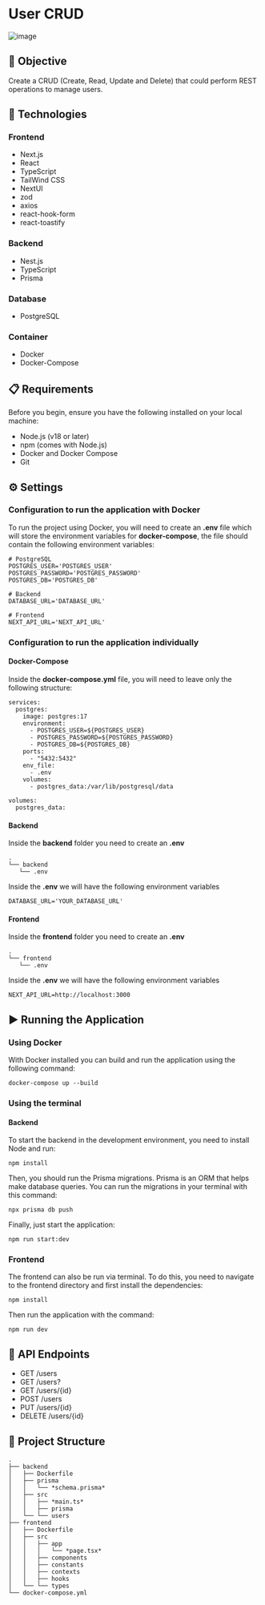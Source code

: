 # User CRUD

![image](https://github.com/user-attachments/assets/8a1e1e97-3d7f-4d08-af74-bae9ed86a4b0)

## 🎯 Objective
Create a CRUD (Create, Read, Update and Delete) that could perform REST operations to manage users.

## 🧰 Technologies

### Frontend
- Next.js
- React
- TypeScript
- TailWind CSS
- NextUI
- zod
- axios
- react-hook-form
- react-toastify

### Backend
- Nest.js
- TypeScript
- Prisma

### Database
- PostgreSQL

### Container
- Docker
- Docker-Compose

## 📋 Requirements

Before you begin, ensure you have the following installed on your local machine:

- Node.js (v18 or later)
- npm (comes with Node.js)
- Docker and Docker Compose
- Git

## ⚙️ Settings
### Configuration to run the application with Docker
To run the project using Docker, you will need to create an **.env** file which will store the environment variables for **docker-compose**, the file should contain the following environment variables:
```
# PostgreSQL
POSTGRES_USER='POSTGRES_USER'
POSTGRES_PASSWORD='POSTGRES_PASSWORD'
POSTGRES_DB='POSTGRES_DB'

# Backend
DATABASE_URL='DATABASE_URL'

# Frontend
NEXT_API_URL='NEXT_API_URL'
```

### Configuration to run the application individually
#### Docker-Compose
Inside the **docker-compose.yml** file, you will need to leave only the following structure:
```
services:
  postgres:
    image: postgres:17
    environment:
      - POSTGRES_USER=${POSTGRES_USER}
      - POSTGRES_PASSWORD=${POSTGRES_PASSWORD}
      - POSTGRES_DB=${POSTGRES_DB}
    ports:
      - "5432:5432"
    env_file:
      - .env
    volumes:
      - postgres_data:/var/lib/postgresql/data

volumes:
  postgres_data:
```

#### Backend
Inside the **backend** folder you need to create an **.env**
```
.
└── backend
   └── .env
```
Inside the **.env** we will have the following environment variables
```
DATABASE_URL='YOUR_DATABASE_URL'
```

#### Frontend
Inside the **frontend** folder you need to create an **.env**
```
.
└── frontend
   └── .env
```
Inside the **.env** we will have the following environment variables
```
NEXT_API_URL=http://localhost:3000
```
## ▶️ Running the Application
### Using Docker
With Docker installed you can build and run the application using the following command:
```
docker-compose up --build
```
### Using the terminal
#### Backend

To start the backend in the development environment, you need to install Node and run:

```
npm install
```

Then, you should run the Prisma migrations. Prisma is an ORM that helps make database queries. You can run the migrations in your terminal with this command:

```
npx prisma db push
```

Finally, just start the application:

```
npm run start:dev
```

### Frontend

The frontend can also be run via terminal. To do this, you need to navigate to the frontend directory and first install the dependencies:

```
npm install
```

Then run the application with the command:

```
npm run dev
```

## 🚪 API Endpoints

- GET /users
- GET /users?
- GET /users/{id}
- POST /users
- PUT /users/{id}
- DELETE /users/{id}

## 📂 Project Structure
```
.
├── backend
│   ├── Dockerfile
│   ├── prisma
│   │   └── *schema.prisma*
│   ├── src
│   │   ├── *main.ts*
│   │   ├── prisma
│   └── └── users
├── frontend
│   ├── Dockerfile
│   ├── src
│   │   ├── app
│   │   │   └── *page.tsx*
│   │   ├── components
│   │   ├── constants
│   │   ├── contexts
│   │   ├── hooks
│   └── └── types
└── docker-compose.yml
```